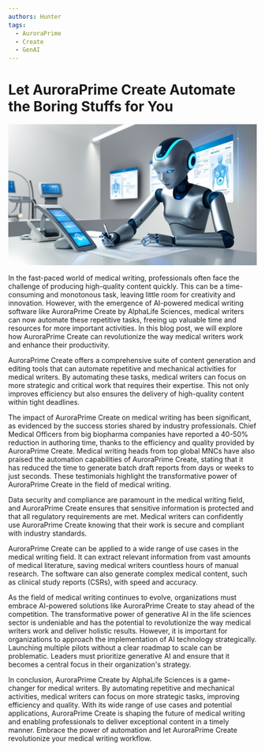 ```yaml
---
authors: Hunter
tags:
  - AuroraPrime
  - Create
  - GenAI
---
```

# Let AuroraPrime Create Automate the Boring Stuffs for You

![](images/image_20240921200979.png)

In the fast-paced world of medical writing, professionals often face the challenge of producing high-quality content quickly. This can be a time-consuming and monotonous task, leaving little room for creativity and innovation. However, with the emergence of AI-powered medical writing software like AuroraPrime Create by AlphaLife Sciences, medical writers can now automate these repetitive tasks, freeing up valuable time and resources for more important activities. In this blog post, we will explore how AuroraPrime Create can revolutionize the way medical writers work and enhance their productivity.

AuroraPrime Create offers a comprehensive suite of content generation and editing tools that can automate repetitive and mechanical activities for medical writers. By automating these tasks, medical writers can focus on more strategic and critical work that requires their expertise. This not only improves efficiency but also ensures the delivery of high-quality content within tight deadlines.

The impact of AuroraPrime Create on medical writing has been significant, as evidenced by the success stories shared by industry professionals. Chief Medical Officers from big biopharma companies have reported a 40-50% reduction in authoring time, thanks to the efficiency and quality provided by AuroraPrime Create. Medical writing heads from top global MNCs have also praised the automation capabilities of AuroraPrime Create, stating that it has reduced the time to generate batch draft reports from days or weeks to just seconds. These testimonials highlight the transformative power of AuroraPrime Create in the field of medical writing.

Data security and compliance are paramount in the medical writing field, and AuroraPrime Create ensures that sensitive information is protected and that all regulatory requirements are met. Medical writers can confidently use AuroraPrime Create knowing that their work is secure and compliant with industry standards.

AuroraPrime Create can be applied to a wide range of use cases in the medical writing field. It can extract relevant information from vast amounts of medical literature, saving medical writers countless hours of manual research. The software can also generate complex medical content, such as clinical study reports (CSRs), with speed and accuracy. 

As the field of medical writing continues to evolve, organizations must embrace AI-powered solutions like AuroraPrime Create to stay ahead of the competition. The transformative power of generative AI in the life sciences sector is undeniable and has the potential to revolutionize the way medical writers work and deliver holistic results. However, it is important for organizations to approach the implementation of AI technology strategically. Launching multiple pilots without a clear roadmap to scale can be problematic. Leaders must prioritize generative AI and ensure that it becomes a central focus in their organization's strategy.

In conclusion, AuroraPrime Create by AlphaLife Sciences is a game-changer for medical writers. By automating repetitive and mechanical activities, medical writers can focus on more strategic tasks, improving efficiency and quality. With its wide range of use cases and potential applications, AuroraPrime Create is shaping the future of medical writing and enabling professionals to deliver exceptional content in a timely manner. Embrace the power of automation and let AuroraPrime Create revolutionize your medical writing workflow. 

